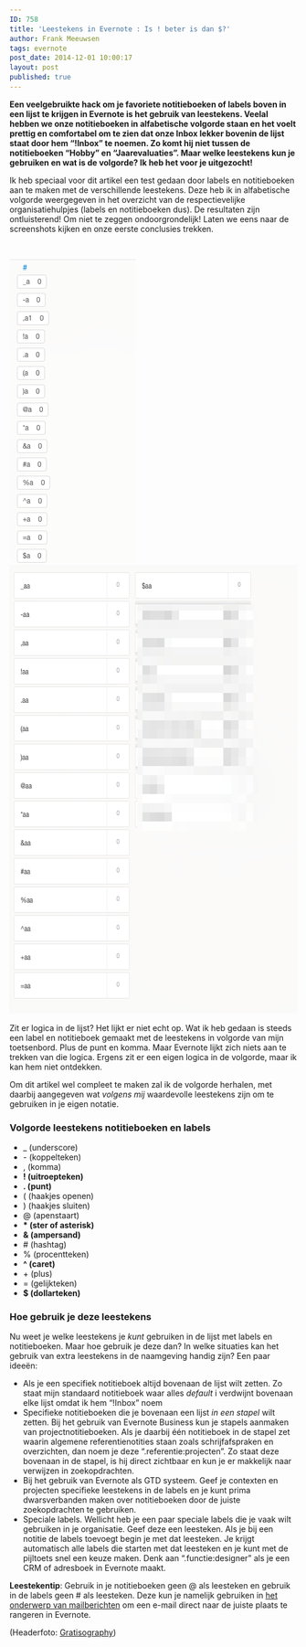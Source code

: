 ```yaml
---
ID: 758
title: 'Leestekens in Evernote : Is ! beter is dan $?'
author: Frank Meeuwsen
tags: evernote
post_date: 2014-12-01 10:00:17
layout: post
published: true
---
```

<strong>Een veelgebruikte hack om je favoriete notitieboeken of labels boven in een lijst te krijgen in Evernote is het gebruik van leestekens. Veelal hebben we onze notitieboeken in alfabetische volgorde staan en het voelt prettig en comfortabel om te zien dat onze Inbox lekker bovenin de lijst staat door hem “!Inbox” te noemen. Zo komt hij niet tussen de notitieboeken “Hobby” en “Jaarevaluaties”. Maar welke leestekens kun je gebruiken en wat is de volgorde? Ik heb het voor je uitgezocht!</strong>

<!--more-->

Ik heb speciaal voor dit artikel een test gedaan door labels en notitieboeken aan te maken met de verschillende leestekens. Deze heb ik in alfabetische volgorde weergegeven in het overzicht van de respectievelijke organisatiehulpjes (labels en notitieboeken dus). De resultaten zijn ontluisterend! Om niet te zeggen ondoorgrondelijk! Laten we eens naar de screenshots kijken en onze eerste conclusies trekken.

&nbsp;

<a href="http://allesonthouden.nl/wp-content/uploads/2014/11/screenshot-tags.png"><img class="aligncenter size-full wp-image-760" src="/images/2014/11/screenshot-tags.png" alt="screenshot-tags" width="221" height="532" /></a> <a href="http://allesonthouden.nl/wp-content/uploads/2014/11/screenshot.png"><img class="aligncenter size-full wp-image-761" src="/images/2014/11/screenshot.png" alt="screenshot" width="626" height="785" /></a>

Zit er logica in de lijst? Het lijkt er niet echt op. Wat ik heb gedaan is steeds een label en notitieboek gemaakt met de leestekens in volgorde van mijn toetsenbord. Plus de punt en komma. Maar Evernote lijkt zich niets aan te trekken van die logica. Ergens zit er een eigen logica in de volgorde, maar ik kan hem niet ontdekken.

Om dit artikel wel compleet te maken zal ik de volgorde herhalen, met daarbij aangegeven wat <em>volgens mij</em> waardevolle leestekens zijn om te gebruiken in je eigen notatie.

<h3 id="volgordeleestekensnotitieboekenenlabels">Volgorde leestekens notitieboeken en labels</h3>

<ul>
    <li>_ (underscore)</li>
    <li>- (koppelteken)</li>
    <li>, (komma)</li>
    <li><strong>! (uitroepteken)</strong></li>
    <li><strong>. (punt)</strong></li>
    <li>( (haakjes openen)</li>
    <li>) (haakjes sluiten)</li>
    <li>@ (apenstaart)</li>
    <li><strong>* (ster of asterisk)</strong></li>
    <li><strong>&amp; (ampersand)</strong></li>
    <li># (hashtag)</li>
    <li>% (procentteken)</li>
    <li><strong>^ (caret)</strong></li>
    <li>+ (plus)</li>
    <li>= (gelijkteken)</li>
    <li><strong>$ (dollarteken)</strong></li>
</ul>

<h3 id="hoegebruikjedezeleestekens">Hoe gebruik je deze leestekens</h3>

Nu weet je welke leestekens je <em>kunt</em> gebruiken in de lijst met labels en notitieboeken. Maar hoe gebruik je deze dan? In welke situaties kan het gebruik van extra leestekens in de naamgeving handig zijn? Een paar ideeën:

<ul>
    <li>Als je een specifiek notitieboek altijd bovenaan de lijst wilt zetten. Zo staat mijn standaard notitieboek waar alles <em>default</em> i verdwijnt bovenaan elke lijst omdat ik hem “!Inbox” noem</li>
    <li>Specifieke notitieboeken die je bovenaan een lijst <em>in een stapel</em> wilt zetten. Bij het gebruik van Evernote Business kun je stapels aanmaken van projectnotitieboeken. Als je daarbij één notitieboek in de stapel zet waarin algemene referentienotities staan zoals schrijfafspraken en overzichten, dan noem je deze “.referentie:projecten”. Zo staat deze bovenaan in de stapel, is hij direct zichtbaar en kun je er makkelijk naar verwijzen in zoekopdrachten.</li>
    <li>Bij het gebruik van Evernote als GTD systeem. Geef je contexten en projecten specifieke leestekens in de labels en je kunt prima dwarsverbanden maken over notitieboeken door de juiste zoekopdrachten te gebruiken.</li>
    <li>Speciale labels. Wellicht heb je een paar speciale labels die je vaak wilt gebruiken in je organisatie. Geef deze een leesteken. Als je bij een notitie de labels toevoegt begin je met dat leesteken. Je krijgt automatisch alle labels die starten met dat leesteken en je kunt met de pijltoets snel een keuze maken. Denk aan “.functie:designer” als je een CRM of adresboek in Evernote maakt.</li>
</ul>

<strong>Leestekentip</strong>: Gebruik in je notitieboeken geen @ als leesteken en gebruik in de labels geen # als leesteken. Deze kun je namelijk gebruiken in <a href="http://allesonthouden.nl/evernote-en-email/">het onderwerp van mailberichten</a> om een e-mail direct naar de juiste plaats te rangeren in Evernote.

(Headerfoto: <a href="http://gratisography.com/">Gratisography</a>)
